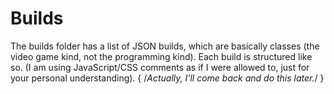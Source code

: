 # Builds
The builds folder has a list of JSON builds, which are basically classes (the video game kind, not the programming kind). Each build is structured like so. (I am using JavaScript/CSS comments as if I were allowed to, just for your personal understanding).
{
    /*Actually, I'll come back and do this later.*/
}